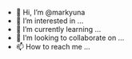 - 👋 Hi, I’m @markyuna
- 👀 I’m interested in ...
- 🌱 I’m currently learning ...
- 💞️ I’m looking to collaborate on ...
- 📫 How to reach me ...

<!---
Marcos Suarez cubain, 34 ans, bilingue français espagnol, diplômé d’un Bac+2 Maintenicien Informatique de systèmes et réseaux. 
Avant responsable caisse chez Massimo Dutti et aujourd'hui, j'ai décidé de suivre une formation de Développeur Web par l'intermédiaire
du centre de formatin Le Wagon. J'ai toujours souhaité être Web Developpeur et j'aimerais même pouvoir allier ce métier avec mon autre
passion que c'est la sculpture d'objets en papier mache.
--->
